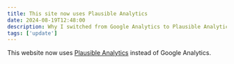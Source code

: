 ```yaml
---
title: This site now uses Plausible Analytics
date: 2024-08-19T12:48:00
description: Why I switched from Google Analytics to Plausible Analytics
tags: ['update']
---
```


This website now uses [Plausible Analytics](https://plausible.io/) instead of Google Analytics. 